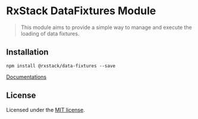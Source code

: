 # RxStack DataFixtures Module

> This module aims to provide a simple way to manage and execute the loading of data fixtures.

## Installation

```
npm install @rxstack/data-fixtures --save
```

[Documentations](https://github.com/rxstack/rxstack/tree/master/packages/data-fixtures)

## License

Licensed under the [MIT license](LICENSE).